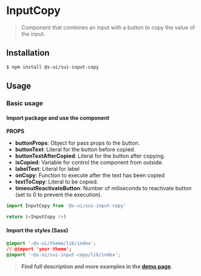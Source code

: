 # InputCopy

> Component that combines an input with a button to copy the value of the input.

## Installation

```sh
$ npm install @s-ui/sui-input-copy
```

## Usage

### Basic usage

#### Import package and use the component

**PROPS**
  * **buttonProps**: Object for pass props to the button.
  * **buttonText**: Literal for the button before copied.
  * **buttonTextAfterCopied**: Literal for the button after copying.
  * **isCopied**: Variable for control the component from outside.
  * **labelText**: Literal for label
  * **onCopy**: Function to execute after the text has been copied
  * **textToCopy**: Literal to be copied.
  * **timeoutReactivateButton**: Number of miliseconds to reactivate button (set to 0 to prevent the execution).

```js
import InputCopy from '@s-ui/sui-input-copy'

return (<InputCopy />)
```

#### Import the styles (Sass)

```css
@import '~@s-ui/theme/lib/index';
// @import 'your theme';
@import '~@s-ui/sui-input-copy/lib/index';
```


> **Find full description and more examples in the [demo page](#).**
